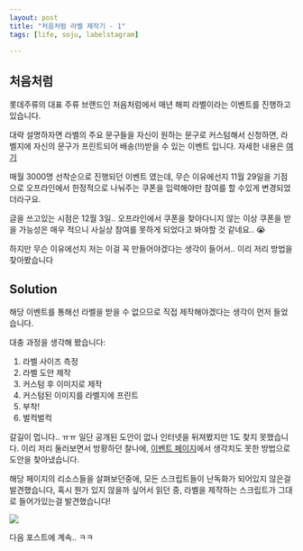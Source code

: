 ```yaml
---
layout: post
title: "처음처럼 라벨 제작기 - 1"
tags: [life, soju, labelstagram]

---
```


## 처음처럼

롯데주류의 대표 주류 브랜드인 처음처럼에서 매년 해피 라벨이라는 이벤트를 진행하고 있습니다.

대략 설명하자면 라벨의 주요 문구들을 자신이 원하는 문구로 커스텀해서 신청하면, 라벨지에 자신의 문구가 프린트되어 배송(!!)받을 수 있는 이벤트 입니다. 자세한 내용은 [여기](https://labelstagram.firstsoju.co.kr)

매월 3000명 선착순으로 진행되던 이벤트 였는데, 무슨 이유에선지 11월 29일을 기점으로 오프라인에서 한정적으로 나눠주는 쿠폰을 입력해야만 참여를 할 수있게 변경되었더라구요.

글을 쓰고있는 시점은 12월 3일.. 오프라인에서 쿠폰을 찾아다니지 않는 이상 쿠폰을 받을 가능성은 매우 적으니 사실상 참여를 못하게 되었다고 봐야할 것 같네요.. 😭

하지만 무슨 이유에선지 저는 이걸 꼭 만들어야겠다는 생각이 들어서.. 이리 저리 방법을 찾아봤습니다

## Solution

해당 이벤트를 통해선 라벨을 받을 수 없으므로 직접 제작해야겠다는 생각이 먼저 들었습니다.

대충 과정을 생각해 봤습니다:
1. 라벨 사이즈 측정
1. 라벨 도안 제작
1. 커스텀 후 이미지로 제작
1. 커스텀된 이미지를 라벨지에 프린트
1. 부착!
1. 벌컥벌컥

갈길이 멉니다.. ㅠㅠ 일단 공개된 도안이 없나 인터넷을 뒤져봤지만 1도 찾지 못했습니다. 이리 저리 둘러보면서 방황하던 찰나에, [이벤트 페이지](https://labelstagram.firstsoju.co.kr)에서 생각치도 못한 방법으로 도안을 찾아냈습니다.

해당 페이지의 리소스들을 살펴보던중에, 모든 스크립트들이 난독화가 되어있지 않은걸 발견했습니다, 혹시 뭔가 있지 않을까 싶어서 읽던 중, 라벨을 제작하는 스크립트가 그대로 들어가있는걸 발견했습니다! 

![](/assets/20171203-1.png)

다음 포스트에 계속.. ㅋㅋ